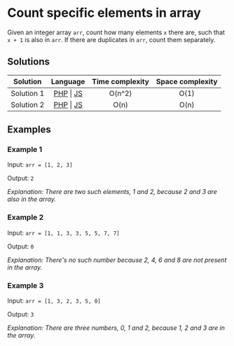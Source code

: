 # Count specific elements in array

Given an integer array `arr`, count how many elements `x` there are, such
that `x + 1` is also in `arr`. If there are duplicates in `arr`, count them
separately.

## Solutions

| Solution   | Language                   | Time complexity | Space complexity |
|:----------:|:--------------------------:|:---------------:|:----------------:|
| Solution 1 | [PHP][PHP-1] \| [JS][JS-1] | O(n^2)          | O(1)             |
| Solution 2 | [PHP][PHP-2] \| [JS][JS-2] | O(n)            | O(n)             |

## Examples

### Example 1

Input: `arr = [1, 2, 3]`

Output: `2`

*Explanation: There are two such elements, 1 and 2, because 2 and 3 are also in
the array.*

### Example 2

Input: `arr = [1, 1, 3, 3, 5, 5, 7, 7]`

Output: `0`

*Explanation: There's no such number because 2, 4, 6 and 8 are not present in
the array.*

### Example 3

Input: `arr = [1, 3, 2, 3, 5, 0]`

Output: `3`

*Explanation: There are three numbers, 0, 1 and 2, because 1, 2 and 3 are in the
array.*

[PHP-1]: ../solutions/php/001-CountSpecificElementsInArray/solution-1.php

[PHP-2]: ../solutions/php/001-CountSpecificElementsInArray/solution-2.php

[JS-1]: ../solutions/js/001-CountSpecificElementsInArray/solution-1.js

[JS-2]: ../solutions/js/001-CountSpecificElementsInArray/solution-2.js